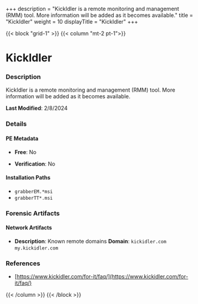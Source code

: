 +++
description = "KickIdler is a remote monitoring and management (RMM) tool. More information will be added as it becomes available."
title = "KickIdler"
weight = 10
displayTitle = "KickIdler"
+++


{{< block "grid-1" >}}
{{< column "mt-2 pt-1">}}

# KickIdler


### Description

KickIdler is a remote monitoring and management (RMM) tool. More information will be added as it becomes available.



**Last Modified**: 2/8/2024

### Details


#### PE Metadata


- **Free**: No

- **Verification**: No




#### Installation Paths
- `grabberEM.*msi`
- `grabberTT*.msi`

### Forensic Artifacts




#### Network Artifacts

- **Description**: Known remote domains
  **Domain**: `kickidler.com` `my.kickidler.com`





### References
- [https://www.kickidler.com/for-it/faq/](https://www.kickidler.com/for-it/faq/)



{{< /column >}}
{{< /block >}}
